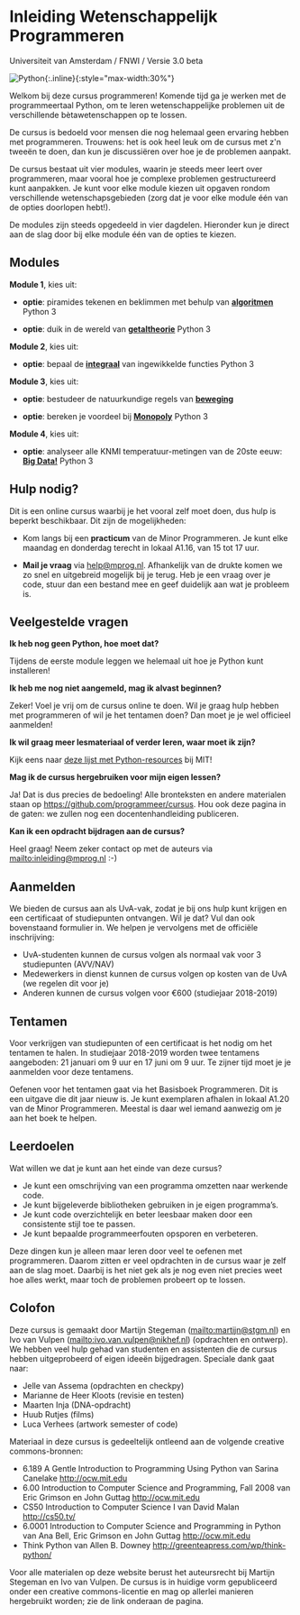 # Inleiding Wetenschappelijk Programmeren

Universiteit van Amsterdam / FNWI / Versie 3.0 beta


![Python](soc.png){:.inline}{:style="max-width:30%"}  

Welkom bij deze cursus programmeren! Komende tijd ga je werken met de programmeertaal Python, om te leren wetenschappelijke problemen uit de verschillende bètawetenschappen op te lossen.

De cursus is bedoeld voor mensen die nog helemaal geen ervaring hebben met programmeren. Trouwens: het is ook heel leuk om de cursus met z'n tweeën te doen, dan kun je discussiëren over hoe je de problemen aanpakt.

De cursus bestaat uit vier modules, waarin je steeds meer leert over programmeren, maar vooral hoe je complexe problemen gestructureerd kunt aanpakken. Je kunt voor elke module kiezen uit opgaven rondom verschillende wetenschapsgebieden (zorg dat je voor elke module één van de opties doorlopen hebt!).

De modules zijn steeds opgedeeld in vier dagdelen. Hieronder kun je direct aan de slag door bij elke module één van de opties te kiezen.

## Modules

**Module 1**, kies uit:

- <strong>optie</strong>: piramides tekenen en beklimmen met behulp van [<strong>algoritmen</strong>](/algoritmen/inhoud) <span class="label label-primary">Python 3</span>

- <strong>optie</strong>: duik in de wereld van [<strong>getaltheorie</strong>](/getaltheorie/inhoud) <span class="label label-primary">Python 3</span>

**Module 2**, kies uit:

- <strong>optie</strong>: bepaal de [<strong>integraal</strong>](/integreren/inhoud) van ingewikkelde functies <span class="label label-primary">Python 3</span>

<!-- - <strong>optie</strong>: ga op zoek naar het juiste [<strong>DNA</strong>](/dna/inhoud) -->

**Module 3**, kies uit:

- <strong>optie</strong>: bestudeer de natuurkundige regels van [<strong>beweging</strong>](/beweging/inhoud)

- <strong>optie</strong>: bereken je voordeel bij [<strong>Monopoly</strong>](/monopoly/inhoud) <span class="label label-primary">Python 3</span>

<!-- - <strong>optie</strong>: simuleer populatiedynamica in klassiek [<strong>prooi-predator</strong>](/prooi-predator/inhoud) model -->

**Module 4**, kies uit:

- <strong>optie</strong>: analyseer alle KNMI temperatuur-metingen van de 20ste eeuw: [<strong>Big Data!</strong>](/big-data/inhoud) <span class="label label-primary">Python 3</span>

<!-- - <strong>optie</strong>: trek harde en minder harde conclusies met behulp van [<strong>statistiek</strong>](/statistiek/inhoud) -->

## Hulp nodig?

Dit is een online cursus waarbij je het vooral zelf moet doen, dus hulp is beperkt beschikbaar. Dit zijn de mogelijkheden:

- Kom langs bij een **practicum** van de Minor Programmeren. Je kunt elke maandag en donderdag terecht in lokaal A1.16, van 15 tot 17 uur.

- **Mail je vraag** via <help@mprog.nl>. Afhankelijk van de drukte komen we zo snel en uitgebreid mogelijk bij je terug. Heb je een vraag over je code, stuur dan een bestand mee en geef duidelijk aan wat je probleem is.

## Veelgestelde vragen

**Ik heb nog geen Python, hoe moet dat?**

Tijdens de eerste module leggen we helemaal uit hoe je Python kunt installeren!

**Ik heb me nog niet aangemeld, mag ik alvast beginnen?**

Zeker! Voel je vrij om de cursus online te doen. Wil je graag hulp hebben met programmeren of wil je het tentamen doen? Dan moet je je wel officieel aanmelden!

**Ik wil graag meer lesmateriaal of verder leren, waar moet ik zijn?**

Kijk eens naar [deze lijst met Python-resources](https://ocw.mit.edu/courses/electrical-engineering-and-computer-science/6-0001-introduction-to-computer-science-and-programming-in-python-fall-2016/assignments/MIT6_0001F16_additional.pdf) bij MIT!

**Mag ik de cursus hergebruiken voor mijn eigen lessen?**

Ja! Dat is dus precies de bedoeling! Alle bronteksten en andere materialen staan op <https://github.com/programmeer/cursus>. Hou ook deze pagina in de gaten: we zullen nog een docentenhandleiding publiceren.

**Kan ik een opdracht bijdragen aan de cursus?**

Heel graag! Neem zeker contact op met de auteurs via <mailto:inleiding@mprog.nl> :-)


## Aanmelden

We bieden de cursus aan als UvA-vak, zodat je bij ons hulp kunt krijgen en een certificaat of studiepunten ontvangen. Wil je dat? Vul dan ook bovenstaand formulier in. We helpen je vervolgens met de officiële inschrijving:

- UvA-studenten kunnen de cursus volgen als normaal vak voor 3 studiepunten (AVV/NAV)
- Medewerkers in dienst kunnen de cursus volgen op kosten van de UvA (we regelen dit voor je)
- Anderen kunnen de cursus volgen voor €600 (studiejaar 2018-2019)

## Tentamen

Voor verkrijgen van studiepunten of een certificaat is het nodig om het tentamen te halen. In studiejaar 2018-2019 worden twee tentamens aangeboden: 21 januari om 9 uur en 17 juni om 9 uur. Te zijner tijd moet je je aanmelden voor deze tentamens.

Oefenen voor het tentamen gaat via het Basisboek Programmeren. Dit is een uitgave die dit jaar nieuw is. Je kunt exemplaren afhalen in lokaal A1.20 van de Minor Programmeren. Meestal is daar wel iemand aanwezig om je aan het boek te helpen.

## Leerdoelen

Wat willen we dat je kunt aan het einde van deze cursus?

- Je kunt een omschrijving van een programma omzetten naar werkende code.
- Je kunt bijgeleverde bibliotheken gebruiken in je eigen programma’s.
- Je kunt code overzichtelijk en beter leesbaar maken door een consistente stijl toe te passen.
- Je kunt bepaalde programmeerfouten opsporen en verbeteren.

Deze dingen kun je alleen maar leren door veel te oefenen met programmeren. Daarom zitten er veel opdrachten in de cursus waar je zelf aan de slag moet. Daarbij is het niet gek als je nog even niet precies weet hoe alles werkt, maar toch de problemen probeert op te lossen.

## Colofon

Deze cursus is gemaakt door Martijn Stegeman (<mailto:martijn@stgm.nl>) en Ivo van Vulpen (<mailto:ivo.van.vulpen@nikhef.nl>) (opdrachten en ontwerp). We hebben veel hulp gehad van studenten en assistenten die de cursus hebben uitgeprobeerd of eigen ideeën bijgedragen. Speciale dank gaat naar:

- Jelle van Assema (opdrachten en checkpy)  
- Marianne de Heer Kloots (revisie en testen)  
- Maarten Inja (DNA-opdracht)  
- Huub Rutjes (films)
- Luca Verhees (artwork semester of code)

Materiaal in deze cursus is gedeeltelijk ontleend aan de volgende creative commons-bronnen:

- 6.189 A Gentle Introduction to Programming Using Python van Sarina Canelake <http://ocw.mit.edu>
- 6.00 Introduction to Computer Science and Programming, Fall 2008 van Eric Grimson en John Guttag <http://ocw.mit.edu>
- CS50 Introduction to Computer Science I van David Malan <http://cs50.tv/>
- 6.0001 Introduction to Computer Science and Programming in Python van Ana Bell, Eric Grimson en John Guttag <http://ocw.mit.edu>
- Think Python van Allen B. Downey <http://greenteapress.com/wp/think-python/>

Voor alle materialen op deze website berust het auteursrecht bij Martijn Stegeman en Ivo van Vulpen. De cursus is in huidige vorm gepubliceerd onder een creative commons-licentie en mag op allerlei manieren hergebruikt worden; zie de link onderaan de pagina.
